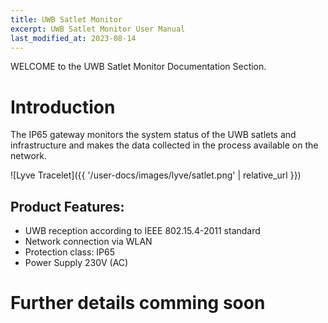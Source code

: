 ```yaml
---
title: UWB Satlet Monitor
excerpt: UWB Satlet Monitor User Manual
last_modified_at: 2023-08-14
---
```


WELCOME to the UWB Satlet Monitor Documentation Section.

# Introduction

The IP65 gateway monitors the system status of the UWB satlets and infrastructure and makes the data collected in the process available on the network.  

![Lyve Tracelet]({{ '/user-docs/images/lyve/satlet.png' | relative_url }})

## Product Features:

- UWB reception according to IEEE 802.15.4-2011 standard
- Network connection via WLAN
- Protection class: IP65
- Power Supply 230V (AC)


# Further details comming soon

